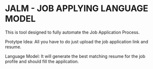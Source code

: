# JALM - JOB APPLYING LANGUAGE MODEL
This is tool designed to fully automate the Job Application Process. 

Protytpe Idea: All you have to do just upload the job application link and resume. 

Language Model: It will generate the best matching resume for the job profile and should fill the appilcation.
